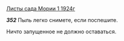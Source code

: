 
[Листы сада Мории 1 1924г](https://127.0.0.1:4002/agni/1924)

___352___
Пыль легко снимете, если поспешите.   

Ничто запущенное не должно оставаться.   

